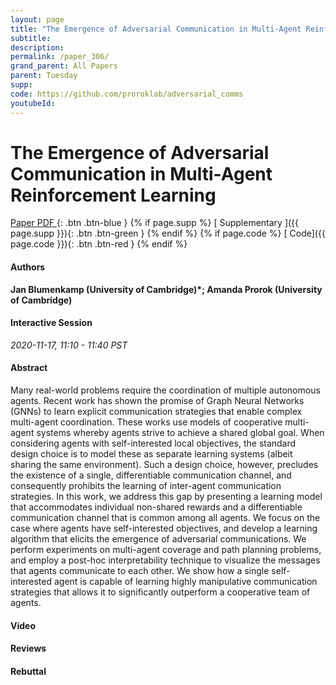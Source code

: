 ```yaml
---
layout: page
title: "The Emergence of Adversarial Communication in Multi-Agent Reinforcement Learning"
subtitle: 
description:
permalink: /paper_306/
grand_parent: All Papers
parent: Tuesday
supp: 
code: https://github.com/proroklab/adversarial_comms
youtubeId: 
---
```


# The Emergence of Adversarial Communication in Multi-Agent Reinforcement Learning

[<i class="fa fa-file-text-o" aria-hidden="true"></i> Paper PDF ](https://drive.google.com/file/d/1uyZ1tDggGPPXMm6zWyWDXd986IWOzHCx/view){: .btn .btn-blue } {% if page.supp %} [<i class="fa fa-file-text-o" aria-hidden="true"></i> Supplementary ]({{ page.supp }}){: .btn .btn-green } {% endif %} {% if page.code %} [<i class="fa fa-github" aria-hidden="true"></i> Code]({{ page.code }}){: .btn .btn-red }
{% endif %}

#### Authors
**Jan Blumenkamp (University of Cambridge)*; Amanda Prorok (University of Cambridge)**

#### Interactive Session
*2020-11-17, 11:10 - 11:40 PST*

#### Abstract
Many real-world problems require the coordination of multiple autonomous agents. Recent work has shown the promise of Graph Neural Networks (GNNs) to learn explicit communication strategies that enable complex multi-agent coordination. These works use models of cooperative multi-agent systems whereby agents strive to achieve a shared global goal. When considering agents with self-interested local objectives, the standard design choice is to model these as separate learning systems (albeit sharing the same environment). Such a design choice, however, precludes the existence of a single, differentiable communication channel, and consequently prohibits the learning of inter-agent communication strategies. In this work, we address this gap by presenting a learning model that accommodates individual non-shared rewards and a differentiable communication channel that is common among all agents. We focus on the case where agents have self-interested objectives, and develop a learning algorithm that elicits the emergence of adversarial communications. We perform experiments on multi-agent coverage and path planning problems, and employ a post-hoc interpretability technique to visualize the messages that agents communicate to each other. We show how a single self-interested agent is capable of learning highly manipulative communication strategies that allows it to significantly outperform a cooperative team of agents.

#### Video 

#### Reviews

#### Rebuttal
